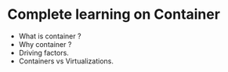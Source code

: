 # Complete learning on Container

- What is container ? 
- Why container ?  
- Driving factors. 
- Containers vs Virtualizations.


